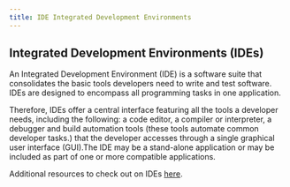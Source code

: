 ```yaml
---
title: IDE Integrated Development Environments
---
```

## Integrated Development Environments (IDEs) 

<p>An Integrated Development Environment (IDE) is a software suite that consolidates the basic tools developers need to write and test software. IDEs are designed to encompass all programming tasks in one application. </p>
<p>Therefore, IDEs offer a central interface featuring all the tools a developer needs, including the following: a code editor, a compiler or interpreter, a debugger and build automation tools (these tools automate common developer tasks.) that the developer accesses through a single graphical user interface (GUI).The IDE may be a stand-alone application or may be included as part of one or more compatible applications.</p>
 <p>Additional resources to check out on  IDEs <a href="https://www.veracode.com/security/integrated-development-environments" target="blank">here</a>.</p>

